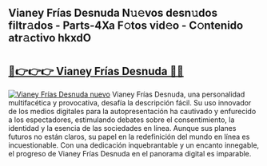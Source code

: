## Vianey Frías Desnuda N𝚞𝚎vos desn𝚞dos filtr𝚊dos - Parts-4Xa F𝚘tos vid𝚎o - C𝚘ntenido atr𝚊ctivo hkxdO

# <h2><a href="http://mbdpuw.tromn.icu/?c=Vianey+Fr%c3%adas+Desnuda">🔗👉👉👉 Vianey Frías Desnuda 🔗🔗</a></h2>

[![Vianey Frías Desnuda nuevo](https://i.imgur.com/pEAQMta.gif)](http://mbdpuw.tromn.icu/?c=Vianey+Fr%c3%adas+Desnuda)
Vianey Frías Desnuda, una personalidad multifacética y provocativa, desafía la descripción fácil. Su uso innovador de los medios digitales para la autopresentación ha cautivado y enfurecido a los espectadores, estimulando debates sobre el consentimiento, la identidad y la esencia de las sociedades en línea. Aunque sus planes futuros no están claros, su papel en la redefinición del mundo en línea es incuestionable. Con una dedicación inquebrantable y un encanto innegable, el progreso de Vianey Frías Desnuda en el panorama digital es imparable.
